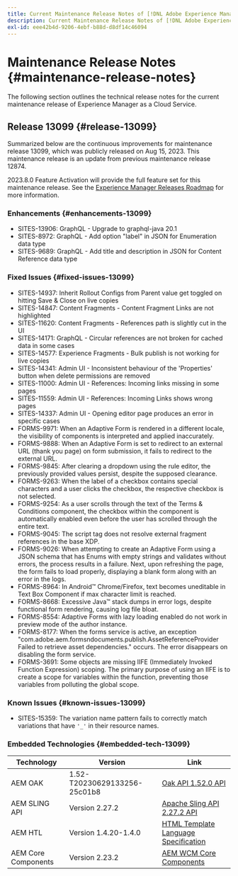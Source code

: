 ```yaml
---
title: Current Maintenance Release Notes of [!DNL Adobe Experience Manager] as a Cloud Service.
description: Current Maintenance Release Notes of [!DNL Adobe Experience Manager] as a Cloud Service.
exl-id: eee42b4d-9206-4ebf-b88d-d8df14c46094
---
```

# Maintenance Release Notes {#maintenance-release-notes}

The following section outlines the technical release notes for the current maintenance release of Experience Manager as a Cloud Service.

## Release 13099 {#release-13099}
 
Summarized below are the continuous improvements for maintenance release 13099, which was publicly released on Aug 15, 2023. This maintenance release is an update from previous maintenance release 12874.

2023.8.0 Feature Activation will provide the full feature set for this maintenance release. See the [Experience Manager Releases Roadmap](https://experienceleague.adobe.com/docs/experience-manager-release-information/aem-release-updates/update-releases-roadmap.html) for more information.

### Enhancements {#enhancements-13099}

- SITES-13906: GraphQL - Upgrade to graphql-java 20.1
- SITES-8972: GraphQL - Add option "label" in JSON for Enumeration data type
- SITES-9689: GraphQL - Add title and description in JSON for Content Reference data type

### Fixed Issues {#fixed-issues-13099}

- SITES-14937: Inherit Rollout Configs from Parent value get toggled on hitting Save & Close on live copies
- SITES-14847: Content Fragments - Content Fragment Links are not highlighted
- SITES-11620: Content Fragments - References path is slightly cut in the UI
- SITES-14171: GraphQL - Circular references are not broken for cached data in some cases
- SITES-14577: Experience Fragments -	Bulk publish is not working for live copies
- SITES-14341: Admin UI - Inconsistent behaviour of the 'Properties' button when delete permissions are removed
- SITES-11000: Admin UI - References: Incoming links missing in some pages
- SITES-11559: Admin UI - References: Incoming Links shows wrong pages
- SITES-14337: Admin UI - Opening editor page produces an error in specific cases
- FORMS-9971: When an Adaptive Form is rendered in a different locale, the visibility of components is interpreted and applied inaccurately. 
- FORMS-9888: When an Adaptive Form is set to redirect to an external URL (thank you page) on form submission, it fails to redirect to the external URL. 
- FORMS-9845: After clearing a dropdown using the rule editor, the previously provided values persist, despite the supposed clearance. 
- FORMS-9263: When the label of a checkbox contains special characters and a user clicks the checkbox, the respective checkbox is not selected. 
- FORMS-9254: As a user scrolls through the text of the Terms & Conditions component, the checkbox within the component is automatically enabled even before the user has scrolled through the entire text. 
- FORMS-9045: The script tag does not resolve external fragment references in the base XDP. 
- FORMS-9026: When attempting to create an Adaptive Form using a JSON schema that has Enums with empty strings and validates without errors, the process results in a failure. Next, upon refreshing the page, the form fails to load properly, displaying a blank form along with an error in the logs. 
- FORMS-8964: In Android&trade; Chrome/Firefox, text becomes uneditable   in Text Box Component if max character limit is reached. 
- FORMS-8668: Excessive Java&trade; stack dumps in error logs, despite functional form rendering, causing log file bloat. 
- FORMS-8554: Adaptive Forms with lazy loading enabled do not work in preview mode of the author instance. 
- FORMS-8177: When the forms service is active, an exception "com.adobe.aem.formsndocuments.publish.AssetReferenceProvider Failed to retrieve asset dependencies." occurs. The error disappears on disabling the form service. 
- FORMS-3691: Some objects are missing IIFE (Immediately Invoked Function Expression) scoping. The primary purpose of using an IIFE is to create a scope for variables within the function, preventing those variables from polluting the global scope. 


### Known Issues {#known-issues-13099}

- SITES-15359: The variation name pattern fails to correctly match variations that have ```'_'``` in their resource names.

### Embedded Technologies {#embedded-tech-13099}

|Technology|Version|Link|
|---|---|---|
|AEM OAK |1.52-T20230629133256-25c01b8|[Oak API 1.52.0 API](https://www.javadoc.io/doc/org.apache.jackrabbit/oak-api/1.52.0/index.html)| 
|AEM SLING API |Version 2.27.2 |[Apache Sling API 2.27.2 API](https://www.javadoc.io/doc/org.apache.sling/org.apache.sling.api/latest/index.html)|
|AEM HTL|Version 1.4.20-1.4.0 |[HTML Template Language Specification](https://github.com/adobe/htl-spec)|
|AEM Core Components|Version 2.23.2|[AEM WCM Core Components](https://github.com/adobe/aem-core-wcm-components)|
